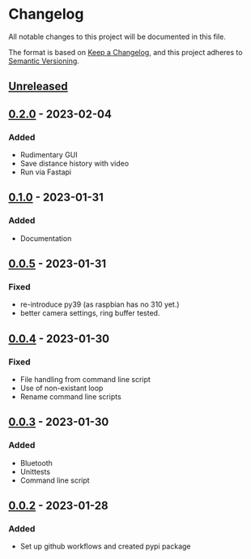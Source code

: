 # Changelog
All notable changes to this project will be documented in this file.

The format is based on [Keep a Changelog](https://keepachangelog.com/en/1.0.0/), and this project adheres to [Semantic Versioning](https://semver.org/spec/v2.0.0.html).

## [Unreleased]

## [0.2.0] - 2023-02-04
### Added
- Rudimentary GUI
- Save distance history with video
- Run via Fastapi

## [0.1.0] - 2023-01-31
### Added
- Documentation

## [0.0.5] - 2023-01-31
### Fixed
- re-introduce py39 (as raspbian has no 310 yet.)
- better camera settings, ring buffer tested.

## [0.0.4] - 2023-01-30
### Fixed
- File handling from command line script
- Use of non-existant loop
- Rename command line scripts

## [0.0.3] - 2023-01-30
### Added
- Bluetooth
- Unittests
- Command line script

## [0.0.2] - 2023-01-28
### Added
- Set up github workflows and created pypi package

[Unreleased]: https://github.com/gluap/obs-picamera/compare/0.2.0...master
[0.2.0]: https://github.com/gluap/obs-picamera/compare/0.1.0...0.2.0
[0.1.0]: https://github.com/gluap/obs-picamera/compare/0.0.5...0.1.0
[0.0.5]: https://github.com/gluap/obs-picamera/compare/0.0.4...0.0.5
[0.0.4]: https://github.com/gluap/obs-picamera/compare/0.0.3...0.0.4
[0.0.3]: https://github.com/gluap/obs-picamera/compare/0.0.2...0.0.3
[0.0.2]: https://github.com/gluap/obs-picamera/tree/0.0.2

